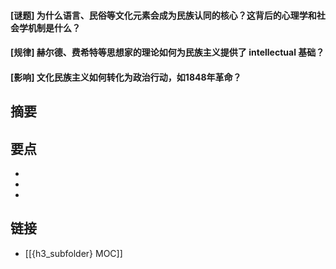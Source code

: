 #### [谜题] 为什么语言、民俗等文化元素会成为民族认同的核心？这背后的心理学和社会学机制是什么？


#### [规律] 赫尔德、费希特等思想家的理论如何为民族主义提供了 intellectual 基础？


#### [影响] 文化民族主义如何转化为政治行动，如1848年革命？


## 摘要


## 要点

- 
- 
- 

## 链接

- [[{h3_subfolder} MOC]]
